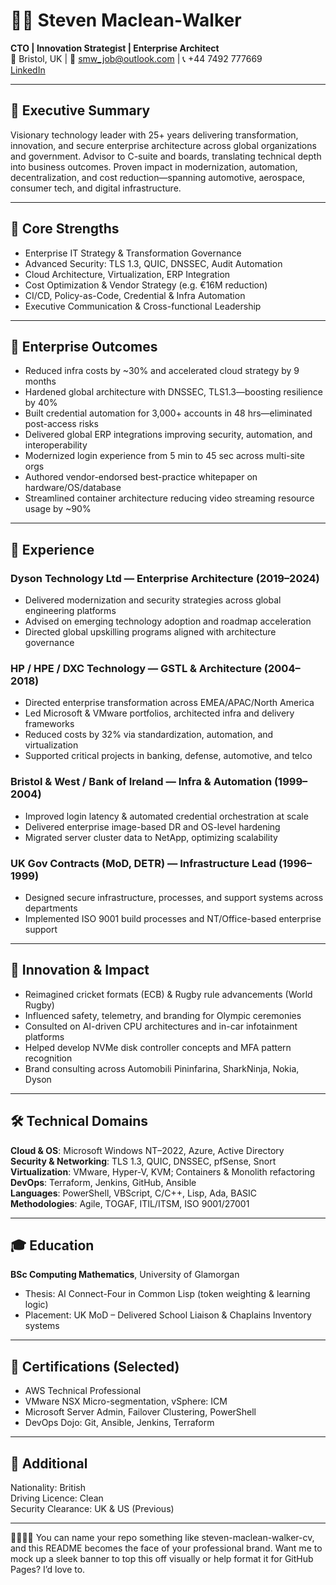# 👨‍💼 Steven Maclean‑Walker  
**CTO | Innovation Strategist | Enterprise Architect**  
📍 Bristol, UK | 📧 smw_job@outlook.com | 📞 +44 7492 777669  
[LinkedIn](https://uk.linkedin.com/in/steven-maclean-walker)

---

## 🧠 Executive Summary  
Visionary technology leader with 25+ years delivering transformation, innovation, and secure enterprise architecture across global organizations and government. Advisor to C-suite and boards, translating technical depth into business outcomes. Proven impact in modernization, automation, decentralization, and cost reduction—spanning automotive, aerospace, consumer tech, and digital infrastructure.

---

## 🚀 Core Strengths  
- Enterprise IT Strategy & Transformation Governance  
- Advanced Security: TLS 1.3, QUIC, DNSSEC, Audit Automation  
- Cloud Architecture, Virtualization, ERP Integration  
- Cost Optimization & Vendor Strategy (e.g. €16M reduction)  
- CI/CD, Policy-as-Code, Credential & Infra Automation  
- Executive Communication & Cross-functional Leadership

---

## 🎯 Enterprise Outcomes  
- Reduced infra costs by ~30% and accelerated cloud strategy by 9 months  
- Hardened global architecture with DNSSEC, TLS1.3—boosting resilience by 40%  
- Built credential automation for 3,000+ accounts in 48 hrs—eliminated post-access risks  
- Delivered global ERP integrations improving security, automation, and interoperability  
- Modernized login experience from 5 min to 45 sec across multi-site orgs  
- Authored vendor-endorsed best-practice whitepaper on hardware/OS/database  
- Streamlined container architecture reducing video streaming resource usage by ~90%  

---

## 💼 Experience  

### Dyson Technology Ltd — Enterprise Architecture (2019–2024)  
- Delivered modernization and security strategies across global engineering platforms  
- Advised on emerging technology adoption and roadmap acceleration  
- Directed global upskilling programs aligned with architecture governance

### HP / HPE / DXC Technology — GSTL & Architecture (2004–2018)  
- Directed enterprise transformation across EMEA/APAC/North America  
- Led Microsoft & VMware portfolios, architected infra and delivery frameworks  
- Reduced costs by 32% via standardization, automation, and virtualization  
- Supported critical projects in banking, defense, automotive, and telco  

### Bristol & West / Bank of Ireland — Infra & Automation (1999–2004)  
- Improved login latency & automated credential orchestration at scale  
- Delivered enterprise image-based DR and OS-level hardening  
- Migrated server cluster data to NetApp, optimizing scalability  

### UK Gov Contracts (MoD, DETR) — Infrastructure Lead (1996–1999)  
- Designed secure infrastructure, processes, and support systems across departments  
- Implemented ISO 9001 build processes and NT/Office-based enterprise support

---

## 🧪 Innovation & Impact  
- Reimagined cricket formats (ECB) & Rugby rule advancements (World Rugby)  
- Influenced safety, telemetry, and branding for Olympic ceremonies  
- Consulted on AI-driven CPU architectures and in-car infotainment platforms  
- Helped develop NVMe disk controller concepts and MFA pattern recognition  
- Brand consulting across Automobili Pininfarina, SharkNinja, Nokia, Dyson

---

## 🛠️ Technical Domains  
**Cloud & OS**: Microsoft Windows NT–2022, Azure, Active Directory  
**Security & Networking**: TLS 1.3, QUIC, DNSSEC, pfSense, Snort  
**Virtualization**: VMware, Hyper-V, KVM; Containers & Monolith refactoring  
**DevOps**: Terraform, Jenkins, GitHub, Ansible  
**Languages**: PowerShell, VBScript, C/C++, Lisp, Ada, BASIC  
**Methodologies**: Agile, TOGAF, ITIL/ITSM, ISO 9001/27001

---

## 🎓 Education  
**BSc Computing Mathematics**, University of Glamorgan  
- Thesis: AI Connect-Four in Common Lisp (token weighting & learning logic)  
- Placement: UK MoD – Delivered School Liaison & Chaplains Inventory systems  

---

## 🧾 Certifications (Selected)  
- AWS Technical Professional  
- VMware NSX Micro-segmentation, vSphere: ICM  
- Microsoft Server Admin, Failover Clustering, PowerShell  
- DevOps Dojo: Git, Ansible, Jenkins, Terraform

---

## 🔐 Additional  
Nationality: British  
Driving Licence: Clean  
Security Clearance: UK & US (Previous)

---


You can name your repo something like steven-maclean-walker-cv, and this README becomes the face of your professional brand. Want me to mock up a sleek banner to top this off visually or help format it for GitHub Pages? I’d love to.

